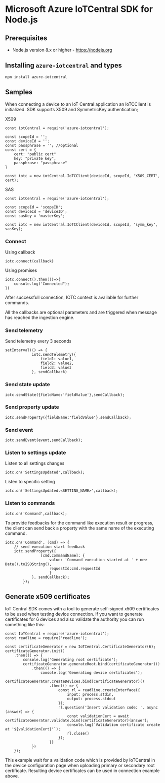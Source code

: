 # Microsoft Azure IoTCentral SDK for Node.js

## Prerequisites
+ Node.js version 8.x or higher - https://nodejs.org

## Installing `azure-iotcentral` and types

```
npm install azure-iotcentral
```
## Samples

When connecting a device to an IoT Central application an IoTCClient is initialized.
SDK supports X509 and SymmetricKey authentication;

X509
```
const iotCentral = require('azure-iotcentral');

const scopeId = '';
const deviceId = '';
const passphrase = ''; //optional
const cert = {
    cert: "public cert"
    key: "private key",
    passphrase: "passphrase"
}

const iotc = new iotCentral.IoTCClient(deviceId, scopeId, 'X509_CERT', cert);
```
SAS
```
const iotCentral = require('azure-iotcentral');

const scopeId = 'scopeID';
const deviceId = 'deviceID';
const sasKey = 'masterKey';

const iotc = new iotCentral.IoTCClient(deviceId, scopeId, 'symm_key', sasKey);
```
### Connect
Using callback
```
iotc.connect(callback)
```
Using promises
```
iotc.connect().then(()=>{
    console.log('Connected");
})
```
After successfull connection, IOTC context is available for further commands.

All the callbacks are optional parameters and are triggered when message has reached the ingestion engine.

### Send telemetry

Send telemetry every 3 seconds
```
setInterval(() => {
            iotc.sendTelemetry({
                field1: value1,
                field2: value2,
                field3: value3
            }, sendCallback)
```
### Send state update
```
iotc.sendState({fieldName:'fieldValue'},sendCallback);
```
### Send property update
```
iotc.sendProperty({fieldName:'fieldValue'},sendCallback);
```
### Send event
```
iotc.sendEvent(event,sendCallback);
```
### Listen to settings update

Listen to all settings changes
```
iotc.on('SettingsUpdated',callback);
```
Listen to specific setting
```
iotc.on('SettingsUpdated.<SETTING_NAME>',callback);
```

### Listen to commands
```
iotc.on('Command',callback);
```
To provide feedbacks for the command like execution result or progress, the client can send back a property with the same name of the executing command.
```
iotc.on('Command', (cmd) => {
    // send execution start feedback
    iotc.sendProperty({
                [cmd.commandName]: { 
                    value: 'Command execution started at ' + new Date().toISOString(),
                    requestId:cmd.requestId
                    }
            }, sendCallback);
        });
```

## Generate x509 certificates
IoT Central SDK comes with a tool to generate self-signed x509 certificates to be used when testing device connection.
If you want to generate certificates for 6 devices and also validate the authority you can run something like this:
```
const IoTCentral = require('azure-iotcentral');
const readline = require('readline');

const certificateGenerator = new IoTCentral.CertificateGenerator(6);
certificateGenerator.init()
    .then(() => {
        console.log('Generating root certificate');
        certificateGenerator.generateRoot.bind(certificateGenerator)()
            .then(() => {
                console.log('Generating device certificates');
                certificateGenerator.createDevices.bind(certificateGenerator)()
                    .then(() => {
                        const rl = readline.createInterface({
                            input: process.stdin,
                            output: process.stdout
                        });
                        rl.question('Insert validation code: ', async (answer) => {
                            const validationCert = await certificateGenerator.validate.bind(certificateGenerator)(answer);
                            console.log(`Validation certificate create at '${validationCert}'`);
                            rl.close()
                        });
                    })
            })
    });
```
This example wait for a validation code which is provided by IoTCentral in the device configuration page when uploading primary or secondary root certificate.
Resulting device certificates can be used in connection example above.

